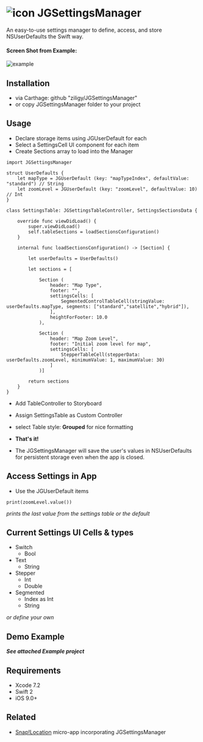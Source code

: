 # ![icon](https://raw.githubusercontent.com/ziligy/JGSettingsManager/master/jGSettingsManager-github.png "icon") JGSettingsManager

An easy-to-use settings manager to define, access, and store NSUserDefaults the Swift way.

#### Screen Shot from Example:

![example](https://raw.githubusercontent.com/ziligy/JGSettingsManager/master/ScreenShotExample.png "example")

## Installation
* via Carthage: github "ziligy/JGSettingsManager"
* or copy JGSettingsManager folder to your project

## Usage
* Declare storage items using JGUserDefault for each
* Select a SettingsCell UI component for each item
* Create Sections array to load into the Manager

```
import JGSettingsManager

struct UserDefaults {
    let mapType = JGUserDefault (key: "mapTypeIndex", defaultValue: "standard") // String
    let zoomLevel = JGUserDefault (key: "zoomLevel", defaultValue: 10) // Int
}

class SettingsTable: JGSettingsTableController, SettingsSectionsData {

    override func viewDidLoad() {
        super.viewDidLoad()
        self.tableSections = loadSectionsConfiguration()
    }

    internal func loadSectionsConfiguration() -> [Section] {

        let userDefaults = UserDefaults()

        let sections = [

            Section (
                header: "Map Type",
                footer: "",
                settingsCells: [
                    SegmentedControlTableCell(stringValue: userDefaults.mapType, segments: ["standard","satellite","hybrid"]),
                ],
                heightForFooter: 10.0
            ),

            Section (
                header: "Map Zoom Level",
                footer: "Initial zoom level for map",
                settingsCells: [
                    StepperTableCell(stepperData: userDefaults.zoomLevel, minimumValue: 1, maximumValue: 30)
                ]
            )]

        return sections
    }
}
```
* Add TableController to Storyboard
* Assign SettingsTable as Custom Controller
* select Table style: **Grouped** for nice formatting

* **That's it!**

* The JGSettingsManager will save the user's values in NSUserDefaults for persistent storage even when the app is closed.

## Access Settings in App
* Use the JGUserDefault items
```
print(zoomLevel.value())
```
*prints the last value from the settings table or the default*

## Current Settings UI Cells & types
* Switch
    - Bool
* Text
    - String
* Stepper
    - Int
    - Double
* Segmented
    - Index as Int
    - String

*or define your own*

## Demo Example
***See attached Example project***

## Requirements
* Xcode 7.2
* Swift 2
* iOS 9.0+

## Related
* [Snap!Location](https://github.com/ziligy/SnapLocation) micro-app incorporating JGSettingsManager

